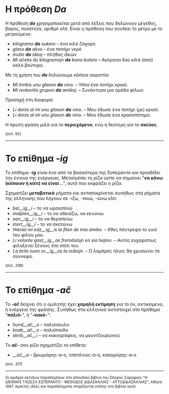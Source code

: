 # Η πρόθεση *__Da__* 

Η πρόθεση *__da__* χρησιμοποιείται μετά από λέξεις που δηλώνουν μέγεθος, βάρος, ποσότητα, αριθμό κλπ. Είναι η πρόθεση που συνδέει το μέτρο με το μετρούμενο:

- *kilogramo __da__ sukero* – ένα κιλό ζάχαρη
- *glaso __da__ akvo* – ένα ποτήρι νερό 
- *multe __da__ ideoj* – πλήθος ιδεών 
- *Mi aĉetis du kilogramojn __da__ bona butero* – Αγόρασα δύο κιλά (από) καλό βούτυρο. 

Με τη χρήση του *__da__* δηλώνουμε κάποια αοριστία:  

- *Mi trinkis unu glason __da__ vino.* – Ήπια ένα ποτήρι κρασί. 
- *Mi renkontis grupon __da__ amikoj.* – Συνάντησα μια ομάδα φίλων. 

Προσοχή στη διαφορά:  
  
- *Li donis al mi unu glason __da__ vino.* – Μου έδωσε ένα ποτήρι (με) κρασί. 
- *Li donis al mi unu glason __de__ vino.* – Μου έδωσε ένα κρασοπότηρο. 

Η πρώτη φράση μιλά για το __περιεχόμενο__, ενώ η δεύτερη για το __σκεύος__.
  
<sub>(σελ. 62)</sub>

---

# Το επίθημα *__-ig__*  

Το επίθημα *__-ig__* είναι ένα από τα βασικότερα της Εσπεράντο και προσδίδει την έννοια της ενέργειας. Mετατρέπει τη ρίζα ώστε να σημαίνει "__να κάνω (κάποιον ή κάτι) να είναι ..__", αυτό που εκφράζει η ρίζα.  

Σχηματίζει __μεταβατικά__ ρήματα και ανταποκρίνεται συνήθως στα ρήματα της ελληνικής που λήγουν σε -ιζω, -ποιώ, -ώνω κλπ:  
  
- *bel__ig__i* – το να ωραιοποιώ
- *malplen__ig__i* – το να αδειάζω, να κενώνω
- *san__ig__i* – το να θεραπεύω
- *mort__ig__i* – το να σκοτώνω 
- *Hieraŭ mi edz__ig__is la filon de mia amiko.* – Χθες πάντρεψα το γυιό του φίλου μου. 
- *Li volonte gast__ig__as fremdulojn en sia hejmo.* – Αυτός ευχαρίστως φιλοξενεί ξένους στο σπίτι του. 
- *La brila suno or__ig__os la nubojn.* – Ο λαμπρός ήλιος θα χρυσώνει τα σύννεφα. 

<sub>(σελ. 298)</sub>

---

# Το επίθημα *__-aĉ__*  
  
Το *__-aĉ__* δείχνει ότι ο ομιλητής έχει __χαμηλή εκτίμηση__ για το όν, αντικείμενο, ή ενέργεια της φράσης. Συνήθως στα ελληνικά αντιστοιχεί στο πρόθημα "__παλιό-__", ή "__-κακό-__":  
  
- *hund__aĉ__o* – παλιόσκυλο
- *knab__aĉ__o* – παλιόπαιδο
- *skrib__aĉ__i* – να κακογράφεις, να μουντζουρώνεις
  
Το *__aĉ-__* σαν ρίζα σχηματίζει το επίθετο:  

- *__aĉ__a* – βρωμιάρης-α-ο, τιποτένιος-α-ο, κακομοίρης-α-ο
  
<sub>(σελ. 317)</sub>

--- 

<sub>Οι αριθμοί σελίδων παραπέμπουν στο σπουδαίο βιβλίο του Σπύρου Σαραφιάν "Η ΔΙΕΘΝΗΣ ΓΛΩΣΣΑ ΕΣΠΕΡΑΝΤΟ - ΜΕΘΟΔΟΣ ΔΙΔΑΣΚΑΛΙΑΣ - ΑΥΤΟΔΙΔΑΣΚΑΛΙΑΣ", Αθήνα 1987. Αρκετές ιδέες και παραδείγματα στηρίζονται επίσης στο βιβλίο αυτό.</sub>
